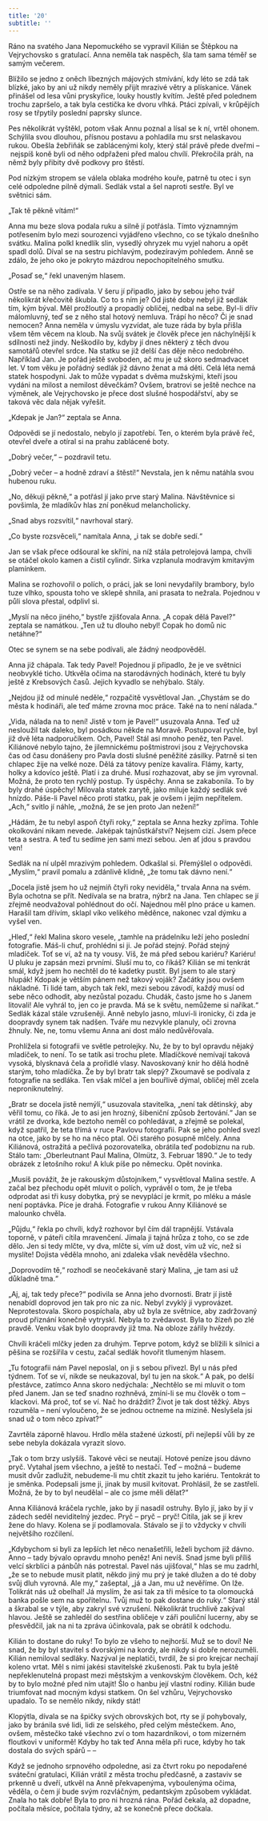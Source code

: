 ```yaml
---
title: '20'
subtitle: ''
---
```


Ráno na svatého Jana Nepomuckého se vypravil Kilián se Štěpkou na Vejrychovsko s gratulací. Anna neměla tak naspěch, šla tam sama téměř se samým večerem.

Blížilo se jedno z oněch líbezných májových stmívání, kdy léto se zdá tak blízké, jako by ani už nikdy neměly přijít mrazivé větry a plískanice. Vánek přinášel od lesa vůni pryskyřice, louky houstly kvítím. Ještě před polednem trochu zapršelo, a tak byla cestička ke dvoru vlhká. Ptáci zpívali, v krůpějích rosy se třpytily poslední paprsky slunce.

Pes několikrát vyštěkl, potom však Annu poznal a lísal se k ní, vrtěl ohonem. Schýlila svou dlouhou, přísnou postavu a pohladila mu srst nelaskavou rukou. Obešla žebřiňák se zablácenými koly, který stál právě přede dveřmi – nejspíš koně byli od něho odpřaženi před malou chvílí. Překročila práh, na němž byly přibity dvě podkovy pro štěstí.

Pod nízkým stropem se válela oblaka modrého kouře, patrně tu otec i syn celé odpoledne pilně dýmali. Sedlák vstal a šel naproti sestře. Byl ve světnici sám.

„Tak tě pěkně vítám!“

Anna mu beze slova podala ruku a silně jí potřásla. Tímto významným potřesením bylo mezi sourozenci vyjádřeno všechno, co se týkalo dnešního svátku. Malina polkl knedlík slin, vysedlý ohryzek mu vyjel nahoru a opět spadl dolů. Díval se na sestru pichlavým, podezíravým pohledem. Anně se zdálo, že jeho oko je pokryto mázdrou nepochopitelného smutku.

„Posaď se,“ řekl unaveným hlasem.

Ostře se na něho zadívala. V šeru jí připadlo, jako by sebou jeho tvář několikrát křečovitě škubla. Co to s ním je? Od jisté doby nebyl již sedlák tím, kým býval. Měl prožloutlý a propadlý obličej, nedbal na sebe. Byl-li dřív málomluvný, teď se z něho stal hotový nemluva. Trápí ho něco? Či je snad nemocen? Anna neměla v úmyslu vyzvídat, ale tuze ráda by byla přišla všem těm věcem na kloub. Na svůj svátek je člověk přece jen náchylnější k sdílnosti než jindy. Neškodilo by, kdyby jí dnes některý z těch dvou samotářů otevřel srdce. Na statku se již delší čas děje něco nedobrého. Například Jan. Je pořád ještě svoboden, ač mu je už skoro sedmadvacet let. V tom věku je pořádný sedlák již dávno ženat a má děti. Celá léta nemá statek hospodyni. Jak to může vypadat s dvěma mužskými, kteří jsou vydáni na milost a nemilost děvečkám? Ovšem, bratrovi se ještě nechce na výměnek, ale Vejrychovsko je přece dost slušné hospodářství, aby se taková věc dala nějak vyřešit.

„Kdepak je Jan?“ zeptala se Anna.

Odpovědi se jí nedostalo, nebylo jí zapotřebí. Ten, o kterém byla právě řeč, otevřel dveře a otíral si na prahu zablácené boty.

„Dobrý večer,“ – pozdravil tetu.

„Dobrý večer – a hodně zdraví a štěstí!“ Nevstala, jen k němu natáhla svou hubenou ruku.

„No, děkuji pěkně,“ a potřásl jí jako prve starý Malina. Návštěvnice si povšimla, že mladíkův hlas zní poněkud melancholicky.

„Snad abys rozsvítil,“ navrhoval starý.

„Co byste rozsvěceli,“ namítala Anna, „i tak se dobře sedí.“

Jan se však přece odšoural ke skříni, na níž stála petrolejová lampa, chvíli se otáčel okolo kamen a čistil cylindr. Sirka vzplanula modravým kmitavým plamínkem.

Malina se rozhovořil o polích, o práci, jak se loni nevydařily brambory, bylo tuze vlhko, spousta toho ve sklepě shnila, ani prasata to nežrala. Pojednou v půli slova přestal, odplivl si.

„Myslí na něco jiného,“ bystře zjišťovala Anna. „A copak dělá Pavel?“ zeptala se namátkou. „Ten už tu dlouho nebyl! Copak ho domů nic netáhne?“

Otec se synem se na sebe podívali, ale žádný neodpověděl.

Anna již chápala. Tak tedy Pavel! Pojednou jí připadlo, že je ve světnici neobvyklé ticho. Utkvěla očima na starodávných hodinách, které tu byly ještě z Krebsových časů. Jejich kyvadlo se nehýbalo. Stály.

„Nejdou již od minulé neděle,“ rozpačitě vysvětloval Jan. „Chystám se do města k hodináři, ale teď máme zrovna moc práce. Také na to není nálada.“

„Vida, nálada na to není! Jistě v tom je Pavel!“ usuzovala Anna. Teď už nesloužil tak daleko, byl posádkou někde na Moravě. Postupoval rychle, byl již dvě léta nadporučíkem. Och, Pavel! Stál asi mnoho peněz, ten Pavel. Kiliánové nebylo tajno, že jilemnickému poštmistrovi jsou z Vejrychovska čas od času donášeny pro Pavla dosti slušné peněžité zásilky. Patrně si ten chlapec žije na velké noze. Dělá za tátovy peníze kavalíra. Flámy, karty, holky a kdovíco ještě. Platí i za druhé. Musí rozhazovat, aby se jim vyrovnal. Možná, že proto ten rychlý postup. Ty úspěchy. Anna se zakabonila. To by byly drahé úspěchy! Milovala statek zarytě, jako miluje každý sedlák své hnízdo. Páše-li Pavel něco proti statku, pak je ovšem i jejím nepřítelem. „Ach,“ svitlo jí náhle, „možná, že se jen proto Jan nežení!“

„Hádám, že tu nebyl aspoň čtyři roky,“ zeptala se Anna hezky zpříma. Tohle okolkování nikam nevede. Jaképak tajnůstkářství? Nejsem cizí. Jsem přece teta a sestra. A teď tu sedíme jen sami mezi sebou. Jen ať jdou s pravdou ven!

Sedlák na ní ulpěl mrazivým pohledem. Odkašlal si. Přemýšlel o odpovědi. „Myslím,“ pravil pomalu a zdánlivě klidně, „že tomu tak dávno není.“

„Docela jistě jsem ho už nejmíň čtyři roky neviděla,“ trvala Anna na svém. Byla ochotna se přít. Nedívala se na bratra, nýbrž na Jana. Ten chlapec se jí zřejmě neodvažoval pohlédnout do očí. Najednou měl plno práce u kamen. Harašil tam dřívím, sklapl víko velikého měděnce, nakonec vzal dýmku a vyšel ven.

„Hleď,“ řekl Malina skoro vesele, „tamhle na prádelníku leží jeho poslední fotografie. Máš-li chuť, prohlédni si ji. Je pořád stejný. Pořád stejný mladíček. Toť se ví, až na ty vousy. Víš, že má před sebou kariéru? Kariéru! U pluku je zapsán mezi prvními. Sluší mu to, co říkáš? Kilián se mi tenkrát smál, když jsem ho nechtěl do té kadetky pustit. Byl jsem to ale starý hlupák! Kdopak je větším pánem než takový voják? Začátky jsou ovšem nákladné. Ti lidé tam, abych tak řekl, mezi sebou závodí, každý musí od sebe něco odhodit, aby nezůstal pozadu. Chudák, často jsme ho s Janem litovali! Ale vyhrál to, jen co je pravda. Má se k světu, nemůžeme si naříkat.“ Sedlák kázal stále vzrušeněji. Anně nebylo jasno, mluví-li ironicky, či zda je doopravdy synem tak nadšen. Tváře mu nezvykle planuly, oči zrovna žhnuly. Ne, ne, tomu všemu Anna ani dost málo nedůvěřovala.

Prohlížela si fotografii ve světle petrolejky. Nu, že by to byl opravdu nějaký mladíček, to není. To se tatík asi trochu plete. Mladíčkové nemívají taková vysoká, blysknavá čela a prořidlé vlasy. Navoskovaný knír ho dělá hodně starým, toho mladíčka. Že by byl bratr tak slepý? Zkoumavě se podívala z fotografie na sedláka. Ten však mlčel a jen bouřlivě dýmal, obličej měl zcela neproniknutelný.

„Bratr se docela jistě nemýlí,“ usuzovala stavitelka, „není tak dětinský, aby věřil tomu, co říká. Je to asi jen hrozný, šibeniční způsob žertování.“ Jan se vrátil ze dvorka, kde beztoho neměl co pohledávat, a zřejmě se polekal, když spatřil, že teta třímá v ruce Pavlovu fotografii. Pak se jeho pohled svezl na otce, jako by se ho na něco ptal. Oči starého posupně mlčely. Anna Kiliánová, ostražitá a pečlivá pozorovatelka, obrátila teď podobiznu na rub. Stálo tam: „Oberleutnant Paul Malina, Olmütz, 3. Februar 1890.“ Je to tedy obrázek z letošního roku! A kluk píše po německu. Opět novinka.

„Musíš povážit, že je rakouským důstojníkem,“ vysvětloval Malina sestře. A začal bez přechodu opět mluvit o polích, vyprávěl o tom, že je třeba odprodat asi tři kusy dobytka, prý se nevyplácí je krmit, po mléku a másle není poptávka. Píce je drahá. Fotografie v rukou Anny Kiliánové se malounko chvěla.

„Půjdu,“ řekla po chvíli, když rozhovor byl čím dál trapnější. Vstávala toporně, v páteři cítila mravenčení. Jímala ji tajná hrůza z toho, co se zde dělo. Jen si tedy mlčte, vy dva, mlčte si, vím už dost, vím už víc, než si myslíte! Dojista věděla mnoho, ani zdaleka však nevěděla všechno.

„Doprovodím tě,“ rozhodl se neočekávaně starý Malina, „je tam asi už důkladně tma.“

„Aj, aj, tak tedy přece?“ podivila se Anna jeho dvornosti. Bratr jí jistě nenabídl doprovod jen tak pro nic za nic. Nebyl zvyklý ji vyprovázet. Neprotestovala. Skoro pospíchala, aby už byla ze světnice, aby zadržovaný proud přiznání konečně vytryskl. Nebyla to zvědavost. Byla to žízeň po zlé pravdě. Venku však bylo doopravdy již tma. Na obloze zářily hvězdy.

Chvíli kráčeli mlčky jeden za druhým. Teprve potom, když se blížili k silnici a pěšina se rozšířila v cestu, začal sedlák hovořit tlumeným hlasem.

„Tu fotografii nám Pavel neposlal, on ji s sebou přivezl. Byl u nás před týdnem. Toť se ví, nikde se neukazoval, byl tu jen na skok.“ A pak, po delší přestávce, zatímco Anna skoro nedýchala: „Nechtělo se mi mluvit o tom před Janem. Jan se teď snadno rozhněvá, zmíní-li se mu člověk o tom – klackovi. Má proč, toť se ví. Nač ho dráždit? Život je tak dost těžký. Abys rozuměla – není vyloučeno, že se jednou octneme na mizině. Neslyšela jsi snad už o tom něco zpívat?“

Zavrtěla záporně hlavou. Hrdlo měla stažené úzkostí, při nejlepší vůli by ze sebe nebyla dokázala vyrazit slovo.

„Tak o tom brzy uslyšíš. Takové věci se neutají. Hotové peníze jsou dávno pryč. Vytahal jsem všechno, a ještě to nestačí. Teď – možná – budeme musit dvůr zadlužit, nebudeme-li mu chtít zkazit tu jeho kariéru. Tentokrát to je směnka. Podepsali jsme ji, jinak by musil kvitovat. Prohlásil, že se zastřelí. Možná, že by to byl neudělal – ale co jsme měli dělat?“

Anna Kiliánová kráčela rychle, jako by jí nasadil ostruhy. Bylo jí, jako by jí v zádech seděl neviditelný jezdec. Pryč – pryč – pryč! Cítila, jak se jí krev žene do hlavy. Kolena se jí podlamovala. Stávalo se jí to vždycky v chvíli největšího rozčilení.

„Kdybychom si byli za lepších let něco nenašetřili, leželi bychom již dávno. Anno – tady bývalo opravdu mnoho peněz! Ani nevíš. Snad jsme byli příliš velcí skrblíci a pánbůh nás potrestal. Pavel nás ujišťoval,“ hlas se mu zadrhl, „že se to nebude musit platit, někdo jiný mu prý je také dlužen a do té doby svůj dluh vyrovná. Ale my,“ zašeptal, „já a Jan, mu už nevěříme. On lže. Tolikrát nás už obelhal! Já myslím, že asi tak za tři měsíce to ta olomoucká banka pošle sem na spořitelnu. Tvůj muž to pak dostane do ruky.“ Starý stál a škrabal se v týle, aby zakryl své vzrušení. Několikrát truchlivě zakýval hlavou. Ještě se zahleděl do sestřina obličeje v záři pouliční lucerny, aby se přesvědčil, jak na ni ta zpráva účinkovala, pak se obrátil k odchodu.

Kilián to dostane do ruky! To bylo ze všeho to nejhorší. Muž se to doví! Ne snad, že by byl stavitel s dvorskými na kordy, ale nikdy si dobře nerozuměli. Kilián nemiloval sedláky. Nazýval je neplatiči, tvrdil, že si pro krejcar nechají koleno vrtat. Měl s nimi jakési stavitelské zkušenosti. Pak tu byla ještě nepřeklenutelná propast mezi městským a venkovským člověkem. Och, kéž by to bylo možné před ním utajit! Šlo o hanbu její vlastní rodiny. Kilián bude triumfovat nad mocným kdysi statkem. On šel vzhůru, Vejrychovsko upadalo. To se nemělo nikdy, nikdy stát!

Klopýtla, dívala se na špičky svých obrovských bot, rty se jí pohybovaly, jako by bránila své lidi, lidi ze selského, před celým městečkem. Ano, ovšem, městečko také všechno zví o tom hazardníkovi, o tom mizerném floutkovi v uniformě! Kdyby ho tak teď Anna měla při ruce, kdyby ho tak dostala do svých spárů – –

Když se jednoho srpnového odpoledne, asi za čtvrt roku po nepodařené sváteční gratulaci, Kilián vrátil z města trochu předčasně, a zastaviv se prkenně u dveří, utkvěl na Anně překvapenýma, vyboulenýma očima, věděla, o čem jí bude svým rozvláčným, pedantským způsobem vykládat. Znala ho tak dobře! Byla to pro ni hrozná rána. Pořád čekala, až dopadne, počítala měsíce, počítala týdny, až se konečně přece dočkala.
